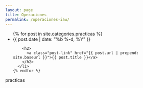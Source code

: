 ```yaml
---
layout: page
title: Operaciones
permalink: /operaciones-iaw/
---
```

<ul class="post-list">
    {% for post in site.categories.practicas %}
      <li>
        <span class="post-meta">{{ post.date | date: "%b %-d, %Y" }}</span>

        <h2>
          <a class="post-link" href="{{ post.url | prepend: site.baseurl }}">{{ post.title }}</a>
        </h2>
      </li>
    {% endfor %}
  </ul>

practicas